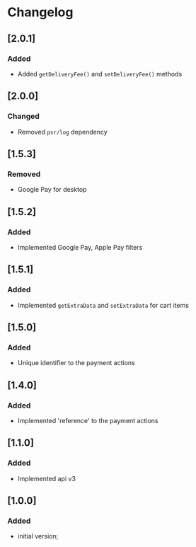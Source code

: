 # Changelog

## [2.0.1]
### Added
- Added `getDeliveryFee()` and `setDeliveryFee()` methods

## [2.0.0]
### Changed
- Removed `psr/log` dependency

## [1.5.3]
### Removed
- Google Pay for desktop
 
## [1.5.2]
### Added
- Implemented Google Pay, Apple Pay filters

## [1.5.1]
### Added
- Implemented `getExtraData` and `setExtraData` for cart items

## [1.5.0]
### Added
- Unique identifier to the payment actions

## [1.4.0]
### Added
- Implemented 'reference' to the payment actions
 
## [1.1.0]
### Added
- Implemented api v3

## [1.0.0]
### Added
- initial version;
